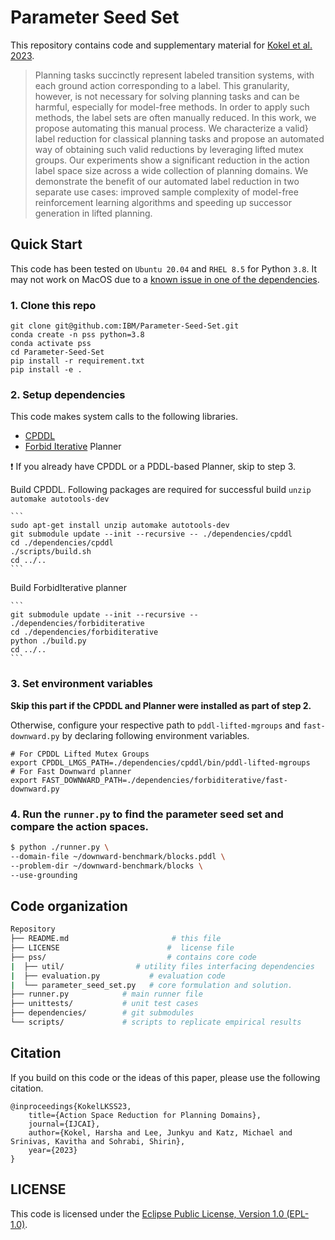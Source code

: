 # Parameter Seed Set 


This repository contains code and supplementary material for [Kokel et al. 2023](#citation).

> Planning tasks succinctly represent labeled transition systems, with 
each ground action corresponding to a label. This granularity, however, 
is not necessary for solving planning tasks and can be harmful, especially 
for model-free methods. In order to apply such methods, the label sets 
are often manually reduced. In this work, we propose automating this manual 
process. We characterize a valid} label reduction for classical planning 
tasks and propose an automated way of obtaining such valid reductions by 
leveraging lifted mutex groups. Our experiments show a significant reduction 
in the action label space size across a wide collection of planning domains. 
We demonstrate the benefit of our automated label reduction in two separate 
use cases: improved sample complexity of model-free reinforcement learning 
algorithms and speeding up successor generation in lifted planning. 


## Quick Start 

This code has been tested on `Ubuntu 20.04` and `RHEL 8.5` for Python `3.8`. 
It may not work on MacOS due to a [known issue in one of the dependencies](https://gitlab.com/danfis/cpddl/-/issues/1).

### 1. Clone this repo

```
git clone git@github.com:IBM/Parameter-Seed-Set.git
conda create -n pss python=3.8
conda activate pss
cd Parameter-Seed-Set
pip install -r requirement.txt
pip install -e .
```

### 2. Setup dependencies

This code makes system calls to the following libraries.

* [CPDDL](https://gitlab.com/harshakokel/cpddl.git) 
* [Forbid Iterative](https://github.com/IBM/forbiditerative.git) Planner  


:exclamation: If you already have CPDDL or a PDDL-based Planner, skip to step 3.

  Build CPDDL. Following packages are required for successful build `unzip automake autotools-dev`

    ```
    sudo apt-get install unzip automake autotools-dev
    git submodule update --init --recursive -- ./dependencies/cpddl
    cd ./dependencies/cpddl
    ./scripts/build.sh
    cd ../..
    ```

  Build ForbidIterative planner

    ```
    git submodule update --init --recursive -- ./dependencies/forbiditerative
    cd ./dependencies/forbiditerative
    python ./build.py
    cd ../..
    ```


### 3. Set environment variables

**Skip this part if the CPDDL and Planner were installed as part of step 2.** 

Otherwise, configure your respective path to `pddl-lifted-mgroups` and `fast-downward.py` by declaring following environment variables.

```
# For CPDDL Lifted Mutex Groups
export CPDDL_LMGS_PATH=./dependencies/cpddl/bin/pddl-lifted-mgroups
# For Fast Downward planner
export FAST_DOWNWARD_PATH=./dependencies/forbiditerative/fast-downward.py
```

### 4. Run the `runner.py` to find the parameter seed set and compare the action spaces.

```bash
$ python ./runner.py \
--domain-file ~/downward-benchmark/blocks.pddl \
--problem-dir ~/downward-benchmark/blocks \
--use-grounding
```

## Code organization

```bash
Repository
├── README.md                       # this file
├── LICENSE                        #  license file
├── pss/                           # contains core code
|  ├── util/                # utility files interfacing dependencies
|  ├── evaluation.py           # evaluation code
|  └── parameter_seed_set.py   # core formulation and solution.       
├── runner.py            # main runner file    
├── unittests/           # unit test cases
├── dependencies/        # git submodules
└── scripts/             # scripts to replicate empirical results
```


## Citation

If you build on this code or the ideas of this paper, please use the following citation.

    @inproceedings{KokelLKSS23,
     	title={Action Space Reduction for Planning Domains},
     	journal={IJCAI},
     	author={Kokel, Harsha and Lee, Junkyu and Katz, Michael and Srinivas, Kavitha and Sohrabi, Shirin},
     	year={2023}
    }

## LICENSE

This code is licensed under the [Eclipse Public License, Version 1.0 (EPL-1.0)](./LICENSE).
